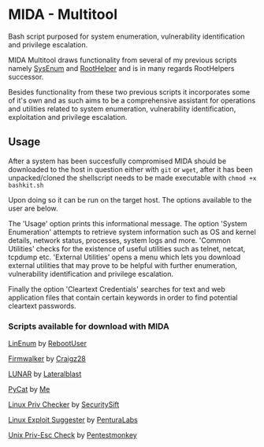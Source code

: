 # MIDA - Multitool
Bash script purposed for system enumeration, vulnerability identification and privilege escalation.

MIDA Multitool draws functionality from several of my previous scripts namely [SysEnum](https://github.com/NullArray/SysEnum) and [RootHelper](https://github.com/NullArray/RootHelper) and is in many regards RootHelpers successor. 

Besides functionality from these two previous scripts it incorporates some of it's own and as such aims to be a comprehensive assistant for operations and utilities related to system enumeration, vulnerability identification,
exploitation and privilege escalation. 


## Usage

After a system has been succesfully compromised MIDA should be downloaded to the host in question either with `git` or `wget`, after it has been unpacked/cloned the shellscript needs to be made executable with `chmod +x bashkit.sh`

Upon doing so it can be run on the target host. The options available to the user are below.

The 'Usage' option prints this informational message. The option 'System Enumeration' attempts to retrieve system information such as OS and kernel details, network status, processes, system logs and more. 'Common Utilities' checks for the existence of
useful utilities such as telnet, netcat, tcpdump etc. 'External Utilities' opens a menu which lets you download external utilities that may prove to be helpful with further enumeration, vulnerability identification and privilege escalation.

Finally the option 'Cleartext Credentials' searches for text and web application files that contain certain keywords in order to find potential cleartext passwords. 

### Scripts available for download with MIDA

[LinEnum](https://github.com/rebootuser/LinEnum) by [RebootUser](https://github.com/rebootuser)

[Firmwalker](https://github.com/craigz28/firmwalker) by [Craigz28](https://github.com/craigz28)

[LUNAR](https://github.com/lateralblast/lunar) by [Lateralblast](https://github.com/lateralblast)

[PyCat](https://github.com/NullArray/PyCat) by [Me](https://github.com/NullArray)

[Linux Priv Checker](http://www.securitysift.com/download/linuxprivchecker.py) by [SecuritySift](http://www.securitysift.com)

[Linux Exploit Suggester](https://github.com/PenturaLabs/Linux_Exploit_Suggester) by [PenturaLabs](https://github.com/PenturaLabs)

[Unix Priv-Esc Check](https://github.com/pentestmonkey/unix-privesc-check) by [Pentestmonkey](https://github.com/pentestmonkey)


